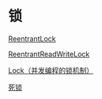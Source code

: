 # 锁

[ReentrantLock](ReentrantLock/ReentrantLock.md "ReentrantLock")

[ReentrantReadWriteLock](ReentrantReadWriteLock/ReentrantReadWriteLock.md "ReentrantReadWriteLock")

[Lock（并发编程的锁机制）](Lock（并发编程的锁机制）/Lock（并发编程的锁机制）.md "Lock（并发编程的锁机制）")

[死锁](死锁/死锁.md "死锁")
